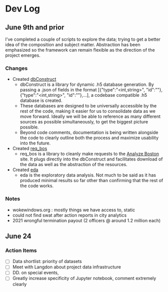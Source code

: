 # Dev Log
## June 9th and prior
I've completed a couple of scripts to explore the data; trying to get a better idea of the composition and subject matter. Abstraction has been emphasized so the framework can remain flexible as the direction of the project emerges.

### Changes
- Created [dbConstruct](dbConstruct.py)
  - dbConstruct is a library for dynamic .h5 database generation. By passing a .json of fields in the format [{"type":"<int,string>", "id":"<column id>"},{"type":"<int,string>", "id":"<column id>"},...], a codebase compatible .h5 database is created.
  - These databases are designed to be universally accessible by the rest of the code, making it easier for us to consolidate data as we move forward. Ideally we will be able to reference as many different sources as possible simultaneously, to get the biggest picture possible.
  - Beyond code comments, documentation is being written alongside the code to clearly outline
  both the process and maximize usability into the future.
- Created [req_bos](req_bos.py)
  - req_bos is a library to cleanly make requests to the [Analyze Boston](https://data.boston.gov/) site. It plugs directly into the dbConstruct and facilitates download of the data as well as the abstraction of the resources.
- Created [eda](eda.py)
  - eda is the exploratory data analysis. Not much to be said as it has produced minimal results so far other than confirming that the rest of the code works.
  
### Notes
 - wokewindows.org : mostly things we have access to, static
 - could not find swat after action reports in city analytics
- 2021 wrongful termination payout (2 officers @ around 1.2 million each)

## June 24
### Action Items
- [ ] Data shortlist: priority of datasets 
- [ ] Meet with Langdon about project data infrastructure
- [ ] DD. on special events, 
- [ ] Greatly increase specificity of Jupyter notebook, comment extremely clearly
